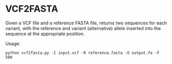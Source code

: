 # VCF2FASTA
Given a VCF file and a reference FASTA file, returns two sequences for each variant, with the reference and variant (alternative) allele inserted into the sequence at the appropriate position.

Usage:
```
python vcf2fasta.py -I input.vcf -R reference.fasta -O output.fa -F 500
```
